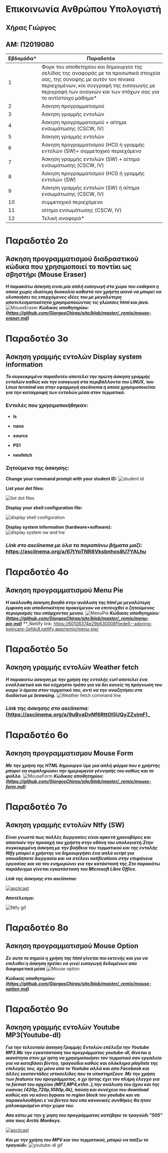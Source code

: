 # Επικοινωνία Ανθρώπου Υπολογιστή
## Χήρας Γιώργος
## ΑΜ: Π2019080
| Εβδομάδα* | Παραδοτέο |
| --- | --- |
| 1 | Φορκ του αποθετηρίου και δημιουργία της σελίδας της αναφοράς με τα προσωπικά στοιχεία σας, της σύνοψης με αυτόν τον πίνακα περιεχομένων, και συγγραφή της εισαγωγής με περιγραφή των αναγκών και των στόχων σας για το αντίστοιχο μάθημα* |
| 2 | Άσκηση προγραμματισμού |
| 3 | Άσκηση γραμμής εντολών |
| 4 | Άσκηση προγραμματισμού + αίτημα ενσωμάτωσης (CSCW, IV) |
| 5 | Άσκηση γραμμής εντολών |
| 6 | Άσκηση προγραμματισμού (HCI) ή γραμμής εντολών (SW)+ συμμετοχικό περιεχόμενο |
| 7 | Άσκηση γραμμής εντολών (SW) + αίτημα ενσωμάτωσης (CSCW, IV) |
| 8 | Άσκηση προγραμματισμού (HCI) ή γραμμής εντολών (SW) |
| 9 | Άσκηση γραμμής εντολών (SW) ή αίτημα ενσωμάτωσης (CSCW, IV) |
| 10 | συμμετοχικό περιεχόμενο |
| 11 | αίτημα ενσωμάτωσης (CSCW, IV) |
| 12 | Τελική αναφορά* |



# Παραδοτέο 2ο
## Άσκηση προγραμματισμού διαδραστικού κώδικα που χρησιμοποιεί το ποντίκι ως σβηστήρι (Mouse Eraser)
**_Η παρακάτω άσκηση ειναι μία απλή εισαγωγή στο χώρο του codepen η οποία χωρίς ιδιαίτερη δυσκολία καθιστά τον χρήστη ικανό να μπορεί να υλοποιήσει τις επερχόμενες ιδέες του με μεγαλύτερη αποτελεσματικότητα χρησιμοποιώντας τις γλώσσες html και java._**
![MouseEraser](https://user-images.githubusercontent.com/72515787/100358989-9b15df80-2fff-11eb-88be-03eccd8cf246.gif)
**_Κώδικας αποθητηρίου: (https://github.com/GiorgosChiras/site/blob/master/_remix/mouse-eraser.md)_**



# Παραδοτέο 3ο
## Άσκηση γραμμής εντολών Display system information
**_Το συγκεκριμένο παραδοτέο αποτελεί την πρώτη άσκηση γραμμής εντολών καθώς και την εισαγωγή στα περιβάλλοντα του LINUX, του Linux terminal και στην εφαρμογή asciinema η οποία χρησιμοποιείται για την καταγραφή των εντολών μέσα στον τερματικό._**
  
### Εντολές που χρησιμοποιήθηκαν:

* **ls**

* **nano**

* **source**

* **PS1**

* **neofetch**

### Ζητούμενα της άσκησης:

**Change your command prompt with your student ID:**
![student id](https://user-images.githubusercontent.com/72515787/100363701-cb607c80-3005-11eb-8b99-3cd0c05986a4.gif)

**List your dot files:**

![list dot files](https://user-images.githubusercontent.com/72515787/100363780-e206d380-3005-11eb-91e8-f3cad8779b9c.gif)

**Display your shell configuration file:**

![display shell configuration](https://user-images.githubusercontent.com/72515787/100363809-eb903b80-3005-11eb-85fa-2491c5ccca78.gif)

**Display system information (hardware+software):**
![display system sw and hw](https://user-images.githubusercontent.com/72515787/100363826-f2b74980-3005-11eb-98f1-fc638b128915.gif)

### _Link στο asciinema με όλα τα παραπάνω βήματα μαζί:_  https://asciinema.org/a/67tYoTNR8Vksbnhos8U7YALhu



# Παραδοτέο 4ο
## Άσκηση προγραμματισμού Menu Pie 
**_Η ακόλουθη άσκηση βοηθά στην ανάλυση της html με μεγαλύτερη έμφαση και αποδοτικότητα προκείμενου να επιτευχθεί ο ζητούμενος περιορισμός του υπάρχοντος μενού._**
![MenuPie](https://user-images.githubusercontent.com/72515787/100359178-e03a1180-2fff-11eb-87c3-38b0723a1064.gif)
**_Κώδικας αποθητηρίου: (https://github.com/GiorgosChiras/site/blob/master/_remix/menu-pie.md)_**
**_Netlify link: https://60108374e29b630008f5ede5--adoring-poincare-2efdc8.netlify.app/remix/menu-pie/



# Παραδοτέο 5ο
## Άσκηση γραμμής εντολών Weather fetch
**_Η παρακατω ασκηση με την χρήση της εντολής curl αποτελεί ένα εναλλακτικό και πιο εύχρηστο τρόπο για να δει κανείς τη πρόγνωση του καιρο΄ύ άμεσα στον τερματικό του, αντί να την αναζητήσει στο διαδίκτυο με browsing._**
![Weather fetch command line](https://user-images.githubusercontent.com/72515787/101266647-89e47580-3759-11eb-894b-e683bba55ae3.gif)
### _Link της άσκησης στο asciinema:_(https://asciinema.org/a/9uBvaDvNf6RttOI5UQyZZyimF)_



# Παραδοτέο 6ο
## Άσκηση προγραμματισμου Mouse Form
**_Με την χρήση της HTML δημιουργο΄ύμε μια απλή φόρμα που ο χρήστης μπορεί να συμπληρώσει την ημερομηνία γέννησής του καθώς και το φύλλο._**
![MouseForm](https://user-images.githubusercontent.com/72515787/100359304-06f84800-3000-11eb-86be-484b20bf01aa.gif)
**_Κώδικας αποθητηρίου: (https://github.com/GiorgosChiras/site/blob/master/_remix/mouse-form.md)_**


# Παραδοτέο 7ο 
## Άσκηση γραμμής εντολών Ntfy (SW)
**_Είναι γνωστό πως πολλές διεργασίες είναι αρκετά χρονοβόρες και απαιτούν την προσοχή του χρήστη στην οθόνη του υπολογιστή.Στην συγκεκριμένη άσκηση με την βοήθεια του τερματικού και της εντολής Ntfy μπορεί ο χρήστης να δημιουργήσει ένα απλό script για οποιαδήποτε διεργασία και να στέλνει notifications στην επιφάνεια εργασίας και να τον ενημερώνει για την κατάστασή της.Στο παρακάτω παράδειγμα γίνεται εγκατάσταση του Microsoft Libre Office._**

**_Link της άσκησης στο asciinema:_**

[![asciicast](https://asciinema.org/a/VCYZ9sE0T2vOjma3oPDF6FBcY.svg)](https://asciinema.org/a/VCYZ9sE0T2vOjma3oPDF6FBcY)


**Αποτέλεσμα:**

![Ntfy gif](https://user-images.githubusercontent.com/72515787/102396438-207c2680-3fe5-11eb-8a6d-7ca369e45dcf.gif)



# Παραδοτέο 8ο
## Άσκηση προγραμματισμού Mouse Option
**_Σε αυτο το σημείο η χρήση της html γίνεται πιο εκτενής και για να επιλυθεί η άσκηση πρέπει να γινεί εισαγωγή δεδομένων απο διαφορετικά μέσα_**
![Mouse option](https://user-images.githubusercontent.com/72515787/101266711-4c341c80-375a-11eb-8fba-91112976e057.gif)

**_Κώδικας αποθητηρίου: (https://github.com/GiorgosChiras/site/blob/master/_remix/mouse-option.md)_**


# Παραδοτέο 9ο
## Άσκηση γραμμής εντολών Youtube MP3(Youtube-dl)
**_Για την τελευταία άσκηση Γραμμής Εντολών επέλεξα την Youtube MP3.Με την εγκατάσταση του προγράμματος youtube-dl, δίνεται η ικανότητα στον χρ΄ηστη να χρησιμοποιήσει τον τερματικό σαν εργαλείο για να κατεβάσει βίντεο, τραγούδια καθώς και ολόκληρα playlists της επιλογής του, όχι μόνο απο το Youtube αλλά και απο Facebook και άλλες εκατοντάδες ιστοσελίδες που το υποστηρίζουν. Με την χρήση των features του προγράμματος, ο χρ΄ήστης έχει τον πλήρη έλεγχο για το format του αρχείου (MP3,MP4,κτλπ..),την ανάλυση του ήχου και της εικόνας (420p,720p,1080p,4k), παύση και συνέχεια του download καθώς και να κάνει bypass το region block του youtube και να παρακολουθήσει ε΄να βίντεο που υπο κανονικές συνθήκες θα ήταν μπλοκαρισμένο στην χώρα του._**

**_Απο κάτω με την χ΄ρηση του προγράμματος κατέβηκε το τραγούδι "505" απο τους Arctic Monkeys._**

[![asciicast](https://asciinema.org/a/yf1oART7YpzlQYpzqVGO56xQU.svg)](https://asciinema.org/a/yf1oART7YpzlQYpzqVGO56xQU)

**_Και με την χρήση του MPV και του τερματικού, μπορώ να παίξω το τραγούδι:_**
![youtube-dl gif](https://user-images.githubusercontent.com/72515787/104264248-f3138300-5493-11eb-9c01-38d21ade555b.gif)



